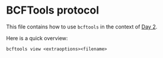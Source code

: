 # BCFTools protocol

This file contains how to use `bcftools` in the context of [Day 2](/General_notes/day2.md).

Here is a quick overview:

```
bcftools view <extraoptions><filename>
```
